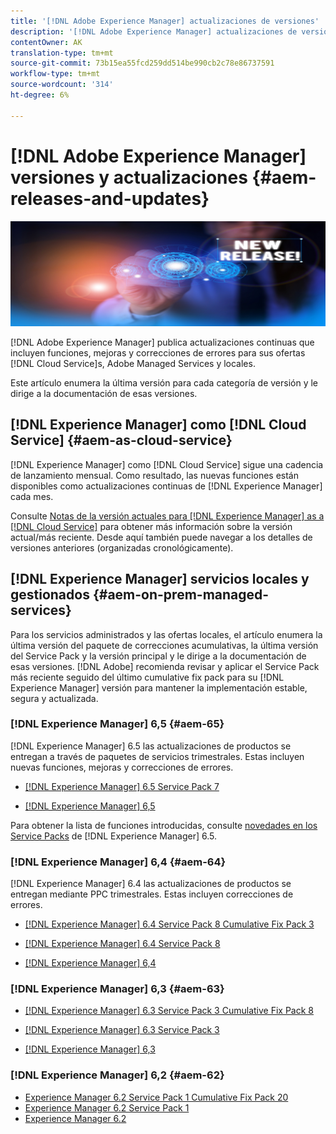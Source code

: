 ```yaml
---
title: '[!DNL Adobe Experience Manager] actualizaciones de versiones'
description: '[!DNL Adobe Experience Manager] actualizaciones de versiones'
contentOwner: AK
translation-type: tm+mt
source-git-commit: 73b15ea55fcd259dd514be990cb2c78e86737591
workflow-type: tm+mt
source-wordcount: '314'
ht-degree: 6%

---
```



# [!DNL Adobe Experience Manager] versiones y actualizaciones  {#aem-releases-and-updates}

![[!DNL Experience Manager] nuevas versiones](assets/new-aem-releases1.jpeg)

[!DNL Adobe Experience Manager] publica actualizaciones continuas que incluyen funciones, mejoras y correcciones de errores para sus ofertas  [!DNL Cloud Service]s, Adobe Managed Services y locales.

Este artículo enumera la última versión para cada categoría de versión y le dirige a la documentación de esas versiones.

## [!DNL Experience Manager] como  [!DNL Cloud Service] {#aem-as-cloud-service}

[!DNL Experience Manager] como  [!DNL Cloud Service] sigue una cadencia de lanzamiento mensual. Como resultado, las nuevas funciones están disponibles como actualizaciones continuas de [!DNL Experience Manager] cada mes.

Consulte [Notas de la versión actuales para [!DNL Experience Manager] as a [!DNL Cloud Service]](https://experienceleague.adobe.com/docs/experience-manager-cloud-service/release-notes/release-notes/release-notes-current.html) para obtener más información sobre la versión actual/más reciente. Desde aquí también puede navegar a los detalles de versiones anteriores (organizadas cronológicamente).

## [!DNL Experience Manager] servicios locales y gestionados  {#aem-on-prem-managed-services}

Para los servicios administrados y las ofertas locales, el artículo enumera la última versión del paquete de correcciones acumulativas, la última versión del Service Pack y la versión principal y le dirige a la documentación de esas versiones. [!DNL Adobe] recomienda revisar y aplicar el Service Pack más reciente seguido del último cumulative fix pack para su  [!DNL Experience Manager] versión para mantener la implementación estable, segura y actualizada.

### [!DNL Experience Manager] 6,5  {#aem-65}

[!DNL Experience Manager] 6.5 las actualizaciones de productos se entregan a través de paquetes de servicios trimestrales. Estas incluyen nuevas funciones, mejoras y correcciones de errores.

* [[!DNL Experience Manager] 6.5 Service Pack 7](https://experienceleague.adobe.com/docs/experience-manager-65/release-notes/service-pack/sp-release-notes.html)

* [[!DNL Experience Manager] 6,5](https://experienceleague.adobe.com/docs/experience-manager-65/release-notes/release-notes.html)

Para obtener la lista de funciones introducidas, consulte [novedades en los Service Packs](https://experienceleague.adobe.com/docs/experience-manager-65/release-notes/service-pack/new-features-latest-service-pack.html) de  [!DNL Experience Manager] 6.5.

### [!DNL Experience Manager] 6,4  {#aem-64}

[!DNL Experience Manager] 6.4 las actualizaciones de productos se entregan mediante PPC trimestrales. Estas incluyen correcciones de errores.

* [[!DNL Experience Manager] 6.4 Service Pack 8 Cumulative Fix Pack 3](https://experienceleague.adobe.com/docs/experience-manager-64/release-notes/cfp-release-notes.html)

* [[!DNL Experience Manager] 6.4 Service Pack 8](https://experienceleague.adobe.com/docs/experience-manager-64/release-notes/sp-release-notes.html)

* [[!DNL Experience Manager] 6,4](https://experienceleague.adobe.com/docs/experience-manager-64/release-notes/release-notes.html)

### [!DNL Experience Manager] 6,3  {#aem-63}

* [[!DNL Experience Manager] 6.3 Service Pack 3 Cumulative Fix Pack 8](https://experienceleague.adobe.com/docs/experience-manager-release-information/aem-release-updates/previous-updates/release-notes-aem-6-3-cumulative-fix-pack.html)

* [[!DNL Experience Manager] 6.3 Service Pack 3](https://helpx.adobe.com/experience-manager/6-3/release-notes/sp3-release-notes.html)

* [[!DNL Experience Manager] 6,3](https://helpx.adobe.com/es/experience-manager/6-3/release-notes.html)

### [!DNL Experience Manager] 6,2  {#aem-62}

<!-- TBD: This content will soon be archived and new links can move to aem-previous-versions.md article. See status in UGP-1894.
-->

* [Experience Manager 6.2 Service Pack 1 Cumulative Fix Pack 20](https://helpx.adobe.com/experience-manager/release-notes—aem-6-2-cumulative-fix-pack.html)
* [Experience Manager 6.2 Service Pack 1](https://helpx.adobe.com/experience-manager/6-2/release-notes/sp1.html)
* [Experience Manager 6.2](https://helpx.adobe.com/es/experience-manager/6-2/release-notes.html)
